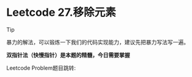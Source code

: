 # Leetcode 27.移除元素

> [!TIP]
>
> 暴力的解法，可以锻炼一下我们的代码实现能力，建议先把暴力写法写一遍。
>
> **双指针法（快慢指针）是本题的精髓，今日需要掌握**

Leetcode Problem题目跳转: 

